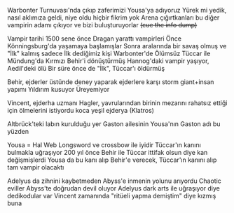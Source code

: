 Warbonter Turnuvası'nda çıkıp zaferimizi Yousa'ya adıyoruz
	Yürek mi yedik, nasıl aklımıza geldi, niye oldu hiçbir fikrim yok
	Arena çığırtkanları bu diğer vampirin adamı çıkıyor ve bizi buluşturuyorlar ~~(cue the info dump)~~

Vampir tarihi
	1500 sene önce Dragan yarattı vampirleri
	Önce Könningsburg'da yaşamaya başlamışlar
	Sonra aralarında bir savaş olmuş ve "İlk" kalmış sadece
	İlk dediğimiz kişi Warbonter'de Ölümsüz Tüccar ile Mündung'da Kırmızı Behir'i dönüştürmüş
	Hannog'daki vampir yaşıyor, Aedil'deki ölü
	Bir süre önce de "İlk", Tüccar'ı öldürmüş
	
Behir, ejderler üstünde deney yaparak ejderlere karşı storm giant+insan yapımı
	Yıldırım kusuyor
	Üreyemiyor

Vincent, ejderha uzmanı
	Hagler, yavrularından birinin mezarını rahatsız ettiği için ölmelerini istiyordu koca yeşil ejderya (Klatros)
	
Altbrück'teki labın kurulduğu yer Gaston ailesinin
	Yousa'nın Gaston adı bu yüzden
	
Yousa = Hal Web
	Longsword ve crossbow ile iyidir
	Tüccar'ın kanını bulmakla uğraşıyor
	200 yıl önce Behir ile Tüccar ittifak olsun diye kan değişmişlerdi
	Yousa da bu kanı alıp Behir'e verecek, Tüccar'ın kanını alıp tam vampir olacaktı
	
Adelyus da zihnini kaybetmeden Abyss'e inmenin yolunu arıyordu
	Chaotic eviller Abyss'te doğrudan devil oluyor
	Adelyus dark arts ile uğraşıyor diye dedikodular var
	Vincent zamanında "ritüeli yapma demiştim" diye kızmış buna